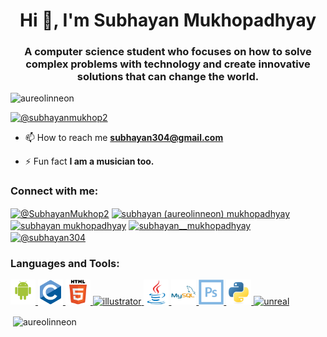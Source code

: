 <h1 align="center">Hi 👋, I'm Subhayan Mukhopadhyay</h1>
<h3 align="center">A computer science student who focuses on how to solve complex problems with technology and create innovative solutions that can change the world.</h3>

<p align="left"> <img src="https://komarev.com/ghpvc/?username=aureolinneon&label=Profile%20views&color=0e75b6&style=flat" alt="aureolinneon" /> </p>

<p align="left"> <a href="https://twitter.com/@subhayanmukhop2" target="blank"><img src="https://img.shields.io/twitter/follow/@subhayanmukhop2?logo=twitter&style=for-the-badge" alt="@subhayanmukhop2" /></a> </p>

- 📫 How to reach me **subhayan304@gmail.com**

- ⚡ Fun fact **I am a musician too.**

<h3 align="left">Connect with me:</h3>
<p align="left">
<a href="https://twitter.com/@SubhayanMukhop2" target="blank"><img align="center" src="https://raw.githubusercontent.com/rahuldkjain/github-profile-readme-generator/master/src/images/icons/Social/twitter.svg" alt="@SubhayanMukhop2" height="30" width="40" /></a>
<a href="https://linkedin.com/in/Subhayan (AureolinNeon) Mukhopadhyay" target="blank"><img align="center" src="https://raw.githubusercontent.com/rahuldkjain/github-profile-readme-generator/master/src/images/icons/Social/linked-in-alt.svg" alt="subhayan (aureolinneon) mukhopadhyay" height="30" width="40" /></a>
<a href="https://fb.com/Subhayan Mukhopadhyay" target="blank"><img align="center" src="https://raw.githubusercontent.com/rahuldkjain/github-profile-readme-generator/master/src/images/icons/Social/facebook.svg" alt="subhayan mukhopadhyay" height="30" width="40" /></a>
<a href="https://instagram.com/subhayan__mukhopadhyay" target="blank"><img align="center" src="https://raw.githubusercontent.com/rahuldkjain/github-profile-readme-generator/master/src/images/icons/Social/instagram.svg" alt="subhayan__mukhopadhyay" height="30" width="40" /></a>
<a href="https://www.hackerrank.com/@subhayan304" target="blank"><img align="center" src="https://raw.githubusercontent.com/rahuldkjain/github-profile-readme-generator/master/src/images/icons/Social/hackerrank.svg" alt="@subhayan304" height="30" width="40" /></a>
</p>

<h3 align="left">Languages and Tools:</h3>
<p align="left"> <a href="https://developer.android.com" target="_blank" rel="noreferrer"> <img src="https://raw.githubusercontent.com/devicons/devicon/master/icons/android/android-original-wordmark.svg" alt="android" width="40" height="40"/> </a> <a href="https://www.cprogramming.com/" target="_blank" rel="noreferrer"> <img src="https://raw.githubusercontent.com/devicons/devicon/master/icons/c/c-original.svg" alt="c" width="40" height="40"/> </a> <a href="https://www.w3.org/html/" target="_blank" rel="noreferrer"> <img src="https://raw.githubusercontent.com/devicons/devicon/master/icons/html5/html5-original-wordmark.svg" alt="html5" width="40" height="40"/> </a> <a href="https://www.adobe.com/in/products/illustrator.html" target="_blank" rel="noreferrer"> <img src="https://www.vectorlogo.zone/logos/adobe_illustrator/adobe_illustrator-icon.svg" alt="illustrator" width="40" height="40"/> </a> <a href="https://www.java.com" target="_blank" rel="noreferrer"> <img src="https://raw.githubusercontent.com/devicons/devicon/master/icons/java/java-original.svg" alt="java" width="40" height="40"/> </a> <a href="https://www.mysql.com/" target="_blank" rel="noreferrer"> <img src="https://raw.githubusercontent.com/devicons/devicon/master/icons/mysql/mysql-original-wordmark.svg" alt="mysql" width="40" height="40"/> </a> <a href="https://www.photoshop.com/en" target="_blank" rel="noreferrer"> <img src="https://raw.githubusercontent.com/devicons/devicon/master/icons/photoshop/photoshop-line.svg" alt="photoshop" width="40" height="40"/> </a> <a href="https://www.python.org" target="_blank" rel="noreferrer"> <img src="https://raw.githubusercontent.com/devicons/devicon/master/icons/python/python-original.svg" alt="python" width="40" height="40"/> </a> <a href="https://unrealengine.com/" target="_blank" rel="noreferrer"> <img src="https://raw.githubusercontent.com/kenangundogan/fontisto/036b7eca71aab1bef8e6a0518f7329f13ed62f6b/icons/svg/brand/unreal-engine.svg" alt="unreal" width="40" height="40"/> </a> </p>

<p>&nbsp;<img align="center" src="https://github-readme-stats.vercel.app/api?username=AureolinNeon&show_icons=true&locale=en" alt="aureolinneon" /></p>
